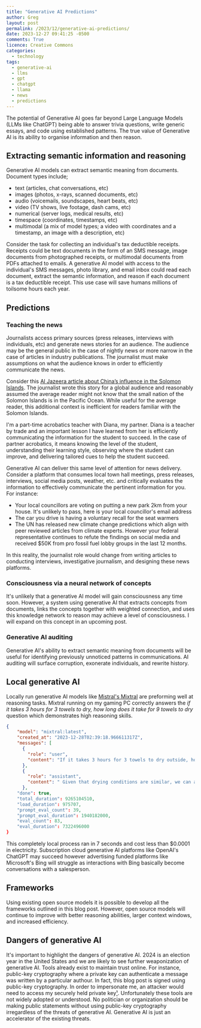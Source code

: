 ```yaml
---
title: "Generative AI Predictions"
author: Greg
layout: post
permalink: /2023/12/generative-ai-predictions/
date: 2023-12-27 09:41:25 -0500
comments: True
licence: Creative Commons
categories:
  - technology
tags:
  - generative-ai
  - llms
  - gpt
  - chatgpt
  - llama
  - news
  - predictions
---
```


The potential of Generative AI goes far beyond Large Language Models (LLMs like ChatGPT) being able to answer trivia questions, write generic essays, and code using established patterns. The true value of Generative AI is its ability to organise information and then reason.

## Extracting semantic information and reasoning

Generative AI models can extract semantic meaning from documents. Document types include;

- text (articles, chat conversations, etc)
- images (photos, x-rays, scanned documents, etc)
- audio (voicemails, soundscapes, heart beats, etc)
- video (TV shows, live footage, dash cams, etc)
- numerical (server logs, medical results, etc)
- timespace (coordinates, timestamps, etc)
- multimodal (a mix of model types; a video with coordinates and a timestamp, an image with a description, etc)

Consider the task for collecting an individual's tax deductible receipts. Receipts could be text documents in the form of an SMS message, image documents from photographed receipts, or multimodal documents from PDFs attached to emails. A generative AI model with access to the individual's SMS messages, photo library, and email inbox could read each document, extract the semantic information, and reason if each document is a tax deductible receipt. This use case will save humans millions of toilsome hours each year.

## Predictions

### Teaching the news

Journalists access primary sources (press releases, interviews with individuals, etc) and generate news stories for an audience. The audience may be the general public in the case of nightly news or more narrow in the case of articles in industry publications. The journalist must make assumptions on what the audience knows in order to efficiently communicate the news.

Consider this [Al Jazeera article about China’s influence in the Solomon Islands](https://www.aljazeera.com/economy/2023/12/5/in-the-solomon-islands-a-us-agencys-struggles-hint-at-chinas-influence). The journalist wrote this story for a global audience and reasonably assumed the average reader might not know that the small nation of the Solomon Islands is in the Pacific Ocean. While useful for the average reader, this additional context is inefficient for readers familiar with the Solomon Islands.

I'm a part-time acrobatics teacher with Diana, my partner. Diana is a teacher by trade and an important lesson I have learned from her is efficiently communicating the information for the student to succeed. In the case of partner acrobatics, it means knowing the level of the student, understanding their learning style, observing where the student can improve, and delivering tailored cues to help the student succeed.

Generative AI can deliver this same level of attention for news delivery. Consider a platform that consumes local town hall meetings, press releases, interviews, social media posts, weather, etc. and critically evaluates the information to effectively communicate the pertinent information for you. For instance:

- Your local councillors are voting on putting a new park 2km from your house. It's unlikely to pass, here is your local councillor's email address
- The car you drive is having a voluntary recall for the seat warmers
- The UN has released new climate change predictions which align with peer reviewed articles from climate experts. However your federal representative continues to refute the findings on social media and received $50K from pro fossil fuel lobby groups in the last 12 months.

In this reality, the journalist role would change from writing articles to conducting interviews, investigative journalism, and designing these news platforms.

### Consciousness via a neural network of concepts

It's unlikely that a generative AI model will gain consciousness any time soon. However, a system using generative AI that extracts concepts from documents, links the concepts together with weighted connection, and uses this knowledge network to reason may achieve a level of consciousness. I will expand on this concept in an upcoming post.

### Generative AI auditing

Generative AI's ability to extract semantic meaning from documents will be useful for identifying previously unnoticed patterns in communications. AI auditing will surface corruption, exonerate individuals, and rewrite history.

## Local generative AI

Locally run generative AI models like [Mistral's Mixtral](https://mistral.ai/news/mixtral-of-experts/) are preforming well at reasoning tasks. Mixtral running on my gaming PC correctly answers the *if it takes 3 hours for 3 towels to dry, how long does it take for 9 towels to dry* question which demonstrates high reasoning skills.

```json
{
    "model": "mixtral:latest",
    "created_at": "2023-12-28T02:39:18.966611317Z",
    "messages": [
      {
        "role": "user",
        "content": "If it takes 3 hours for 3 towels to dry outside, how long does it take for 9 towels to dry outside?"
      },
      {
        "role": "assistant",
        "content": " Given that drying conditions are similar, we can apply the same time duration for drying 9 towels as it took for 3 towels. This is because the drying process happens concurrently for all towels rather than sequentially. Therefore, if 3 towels take 3 hours to dry, then 9 towels would also take 3 hours to dry under the same conditions."
      },
    "done": true,
    "total_duration": 9265104510,
    "load_duration": 975707,
    "prompt_eval_count": 39,
    "prompt_eval_duration": 1940182000,
    "eval_count": 83,
    "eval_duration": 7322496000
}
```

This completely local process ran in 7 seconds and cost less than $0.0001 in electricity. Subscription cloud generative AI platforms like OpenAI's ChatGPT may succeed however advertising funded platforms like Microsoft's Bing will struggle as interactions with Bing basically become conversations with a salesperson.

## Frameworks

Using existing open source models it is possible to develop all the frameworks outlined in this blog post. However, open source models will continue to improve with better reasoning abilities, larger context windows, and increased efficiency.

## Dangers of generative AI

It's important to highlight the dangers of generative AI. 2024 is an election year in the United States and we are likely to see further weaponization of generative AI. Tools already exist to maintain trust online. For instance, public-key cryptography where a private key can authenticate a message was written by a particular authour. In fact, this blog post is signed using public-key cryptography. In order to impersonate me, an attacker would need to access my securely held private key[¹](/2022/03/trust/). Unfortunately these tools are not widely adopted or understood. No politician or organization should be making public statements without using public-key cryptography irregardless of the threats of generative AI. Generative AI is just an accelerator of the existing threats.
